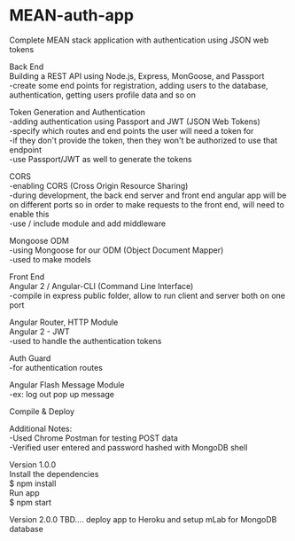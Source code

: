 # MEAN-auth-app

Complete MEAN stack application with authentication using JSON web tokens  

Back End  
Building a REST API using Node.js, Express, MonGoose, and Passport  
-create some end points for registration, adding users to the database, authentication, getting users profile data and so on

Token Generation and Authentication  
-adding authentication using Passport and JWT (JSON Web Tokens)  
-specify which routes and end points the user will need a token for  
-if they don't provide the token, then they won't be authorized to use that endpoint  
-use Passport/JWT as well to generate the tokens  

CORS  
-enabling CORS (Cross Origin Resource Sharing)  
-during development, the back end server and front end angular app will be on different ports so in order to make requests to the front end, will need to enable this  
-use / include module and add middleware  

Mongoose ODM  
-using Mongoose for our ODM (Object Document Mapper)  
-used to make models  

Front End  
Angular 2 / Angular-CLI (Command Line Interface)  
-compile in express public folder, allow to run client and server both on one port  

Angular Router, HTTP Module  
Angular 2 - JWT  
-used to handle the authentication tokens  

Auth Guard  
-for authentication routes  

Angular Flash Message Module  
-ex: log out pop up message  

Compile & Deploy  


Additional Notes:  
-Used Chrome Postman for testing POST data  
-Verified user entered and password hashed with MongoDB shell  

Version 1.0.0  
Install the dependencies  
$ npm install  
Run app  
$ npm start  


Version 2.0.0
TBD....
deploy app to Heroku and setup mLab for MongoDB database
